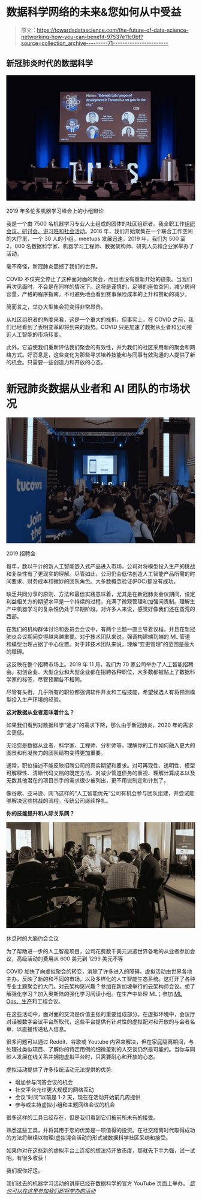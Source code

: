 # 数据科学网络的未来&您如何从中受益

> 原文：<https://towardsdatascience.com/the-future-of-data-science-networking-how-you-can-benefit-97537e11c0bf?source=collection_archive---------71----------------------->

## 新冠肺炎时代的数据科学

![](img/5d9dac58ba5a2483b477199e83183db8.png)

2019 年多伦多机器学习峰会上的小组辩论

我是一个由 7500 名机器学习专业人士组成的团体的社区组织者。我全职工作[组织会议、研讨会、讲习班和社会活动](http://www.mlopsworld.com)。2016 年，我们开始聚集在一个联合工作空间的大厅里，一个 30 人的小组。meetups 发展迅速，2019 年，我们为 500 至 2，000 名数据科学家、机器学习工程师、数据架构师、研究人员和企业家举办了活动。

毫不奇怪，新冠肺炎震撼了我们的世界。

COVID 不仅完全停止了这种面对面的聚会，而且也没有重新开始的迹象。当我们再次见面时，不会是在同样的情况下。这将是谨慎的，足够的座位空间，减少房间容量，严格的程序指南。不可避免地会看到赛事保险成本的上升和赞助的减少。

简而言之，举办大型集会将变得非常昂贵。

从社区组织者的角度来看，这是一个重大的挫折，但事实上，在 COVID 之前，我们已经看到了表明变革即将到来的趋势。COVID 只是加速了数据从业者和公司接近人工智能的市场转变。

此外，它迫使我们重新评估我们聚会的有效性，并为我们的社区采用新的聚会和网络方式。好消息是，这些变化为那些寻求培养技能和与同事有效沟通的人提供了新的机会。只需要一些创造力和开放的心态。

# **新冠肺炎数据从业者和 AI 团队的市场状况**

![](img/adff0814f8d64a162faeca328c404e70.png)

2019 招聘会

每年，数以千计的新人工智能嵌入式产品进入市场，公司对将模型投入生产的挑战和复杂性有了更现实的理解。尽管如此，公司仍会低估创造人工智能产品所需的时间要求、财务成本和微妙的团队角色。大多数概念验证(POC)都没有成功。

缺乏共同分享的原则、方法和最佳实践意味着，尤其是在新冠肺炎会议期间，设定利益相关方的期望水平是一个持续的过程，充满了微观管理和加强问责制。理解生产中机器学习的复杂性仍处于早期阶段。对许多人来说，感觉好像我们还在蛮荒的西部。

在我们的机构群体讨论和委员会会议中，有两个主题一直主导着议程，并且在新冠肺炎会议期间变得越来越重要。对于技术团队来说，强调构建端到端的 ML 管道和模型治理占据了中心位置。对于非技术团队来说，理解“变更管理”的范围是最大的障碍。

这反映在整个招聘市场上。2019 年 11 月，我们为 70 家公司举办了人工智能招聘会。初创企业、大型企业和大型企业都在招聘各种职位，大多数都被贴上了数据科学家的标签，尽管预期各不相同。

尽管有头衔，几乎所有的职位都强调软件开发和工程技能，希望候选人有将预测模型投入生产环境的经验。

**这对数据从业者意味着什么？**

如果我们看到对数据科学“通才”的需求下降，那么由于新冠肺炎，2020 年的需求会更低。

无论您是数据从业者、科学家、工程师、分析师等。理解你的工作如何融入更大的图景和有凝聚力的团队结构变得更加重要。

通常，职位描述不能反映招聘公司的真实期望和要求。对可再现性、透明性、模型可解释性、清晰代码文档的既定方法、对减少管道债务的重视、理解计算成本以及无数其他潜在的项目杀手的需求很少被列出，更不用说制定和计划了。

像谷歌、亚马逊、网飞这样的“人工智能优先”公司有机会参与团队组建，并尝试能够解决这些挑战的流程。传统公司继续挣扎。

**你的技能提升和人际关系网？**

![](img/bf08b4b524fd9dc79f066309e3c62177.png)

休息时的大脑约会会议

为了帮助进一步的人工智能项目，公司花费数千美元派遣世界各地的从业者参加会议，高级活动的费用从 600 美元到 1299 美元不等

COVID 加快了向虚拟聚会的转变，消除了许多进入的障碍。虚拟活动由世界各地主办，反映了新的和不同的市场，以及多样化的人工智能生态系统。这打开了各种专业主题聚会的大门。对云架构感兴趣？参加在新加坡举行的云架构师会议。想了解强化学习？加入奥斯陆的强化学习阅读小组。在生产中处理 ML；参加 [ML Ops、生产](https://mlopsworld.com/)和工程会议。

在这些活动中，面对面的交流是价值主张的重要组成部分。在虚拟环境中，会议厅对话被数字会议平台所取代，这些平台提供有针对性的虚拟配对和开放的与会者名单，以直接传递私人信息。

很多问题可以通过 Reddit、谷歌或 Youtube 内容来解决，但在家庭隔离期间，与处理过类似项目、了解你的特定用例的细微差别的人交谈仍然是可能的。当你与同龄人发展在线关系并拥抱虚拟平台时，只需要耐心和开放的心态。

虚拟活动提供了许多传统活动无法提供的优势:

*   增加参与问答会议的机会
*   社交平台允许更大规模的网络互动
*   会议“时间”以前是 1-2 天，现在在活动开始前几周提供
*   参与或主持虚拟小组和主题网络会议的机会

很多这样的工具已经存在，但是我们看到它们被前所未有的接受。

熟悉这些工具，并将其用于您的优势是一项值得的投资。在社交距离时代取得成功的方法将继续以物理/虚拟混合活动的形式被数据科学社区采纳和接受。

如果你对在这些新的虚拟平台上连接的想法持开放态度，那就先下手为强，试一试吧。有很多收获！

我们祝你好运。

我们过去的机器学习活动的讲座已经在数据科学的官方 YouTube 页面上举办。 [*您也可以在这里参加我们即将举办的活动*](http://www.mlopsworld.com)